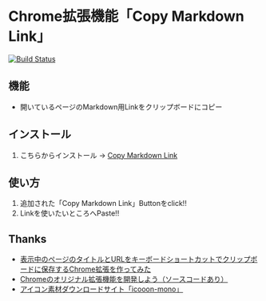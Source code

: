 Chrome拡張機能「Copy Markdown Link」
===
[![Build Status](https://travis-ci.org/eiichi-worker/browser-extension-markdown-link.svg?branch=master)](https://travis-ci.org/eiichi-worker/browser-extension-markdown-link)

機能
---
- 開いているページのMarkdown用Linkをクリップボードにコピー

インストール
---
1. こちらからインストール → [Copy Markdown Link](https://chrome.google.com/webstore/detail/copy-markdown-link/aagldhajnlablfkankpookoabndalnbi?hl=ja&gl=JP)


使い方
---
1. 追加された「Copy Markdown Link」Buttonをclick!!
1. Linkを使いたいところへPaste!!


Thanks
---
- [表示中のページのタイトルとURLをキーボードショートカットでクリップボードに保存するChrome拡張を作ってみた](https://qiita.com/satake_masaki/items/def09ca51731efa2826f)
- [Chromeのオリジナル拡張機能を開発しよう（ソースコードあり）](https://liginc.co.jp/web/tool/browser/163575)
- [アイコン素材ダウンロードサイト「icooon-mono」](http://icooon-mono.com/)